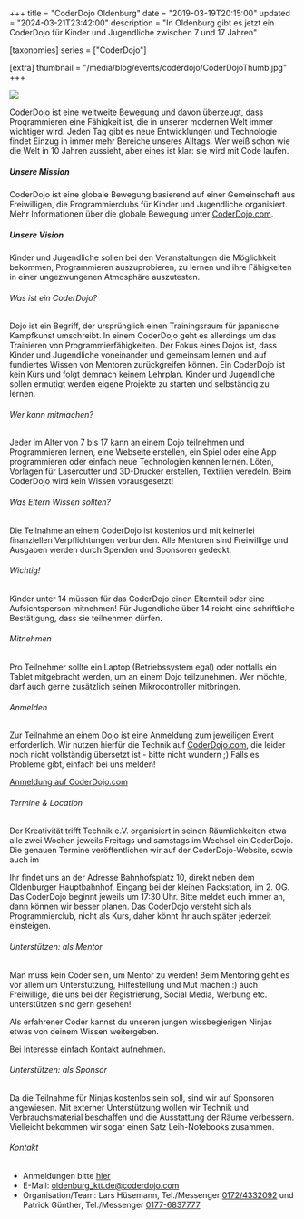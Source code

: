 +++
title = "CoderDojo Oldenburg"
date = "2019-03-19T20:15:00"
updated = "2024-03-21T23:42:00"
description = "In Oldenburg gibt es jetzt ein CoderDojo für Kinder und Jugendliche zwischen 7 und 17 Jahren"

[taxonomies]
series =  ["CoderDojo"]

[extra]
thumbnail = "/media/blog/events/coderdojo/CoderDojoThumb.jpg"
+++

![](/media/blog/events/coderdojo/CoderDojoHeader.jpg)

CoderDojo ist eine weltweite Bewegung und davon überzeugt, dass Programmieren eine Fähigkeit ist, die in unserer
modernen Welt immer wichtiger wird. Jeden Tag gibt es neue Entwicklungen und Technologie findet Einzug in immer mehr
Bereiche unseres Alltags. Wer weiß schon wie die Welt in 10 Jahren aussieht, aber eines ist klar: sie wird mit Code
laufen.

##### Unsere Mission

CoderDojo ist eine globale Bewegung basierend auf einer Gemeinschaft aus Freiwilligen, die Programmierclubs für Kinder
und Jugendliche organisiert. Mehr Informationen über die globale Bewegung unter [CoderDojo.com](https://coderdojo.com/).

##### Unsere Vision

Kinder und Jugendliche sollen bei den Veranstaltungen die Möglichkeit bekommen, Programmieren auszuprobieren, zu lernen
und ihre Fähigkeiten in einer ungezwungenen Atmosphäre auszutesten.

###### Was ist ein CoderDojo?

Dojo ist ein Begriff, der ursprünglich einen Trainingsraum für japanische Kampfkunst umschreibt. In einem CoderDojo geht
es allerdings um das Trainieren von Programmierfähigkeiten. Der Fokus eines Dojos ist, dass Kinder und Jugendliche
voneinander und gemeinsam lernen und auf fundiertes Wissen von Mentoren zurückgreifen können. Ein CoderDojo ist kein
Kurs und folgt demnach keinem Lehrplan. Kinder und Jugendliche sollen ermutigt werden eigene Projekte zu starten und
selbständig zu lernen.

###### Wer kann mitmachen?

Jeder im Alter von 7 bis 17 kann an einem Dojo teilnehmen und Programmieren lernen, eine Webseite erstellen, ein Spiel
oder eine App programmieren oder einfach neue Technologien kennen lernen. Löten, Vorlagen für Lasercutter und 3D-Drucker
erstellen, Textilien veredeln. Beim CoderDojo wird kein Wissen vorausgesetzt!

###### Was Eltern Wissen sollten?

Die Teilnahme an einem CoderDojo ist kostenlos und mit keinerlei finanziellen Verpflichtungen verbunden. Alle Mentoren
sind Freiwillige und Ausgaben werden durch Spenden und Sponsoren gedeckt.

###### Wichtig!

Kinder unter 14 müssen für das CoderDojo einen Elternteil oder eine Aufsichtsperson mitnehmen! Für Jugendliche über 14
reicht eine schriftliche Bestätigung, dass sie teilnehmen dürfen.

###### Mitnehmen

Pro Teilnehmer sollte ein Laptop (Betriebssystem egal) oder notfalls ein Tablet mitgebracht werden, um an einem Dojo
teilzunehmen. Wer möchte, darf auch gerne zusätzlich seinen Mikrocontroller mitbringen.

###### Anmelden

Zur Teilnahme an einem Dojo ist eine Anmeldung zum jeweiligen Event erforderlich. Wir nutzen hierfür die Technik auf
[CoderDojo.com](https://coderdojo.com/), die leider noch nicht vollständig übersetzt ist - bitte nicht wundern ;) Falls
es Probleme gibt, einfach
bei uns melden!

[Anmeldung auf CoderDojo.com](https://zen.coderdojo.com/dojos/de/oldenburg/oldenburg-ktt)

###### Termine & Location

Der Kreativität trifft Technik e.V. organisiert in seinen Räumlichkeiten etwa alle zwei Wochen jeweils Freitags und
samstags im Wechsel ein CoderDojo. Die genauen Termine veröffentlichen wir auf der CoderDojo-Website, sowie auch im

[//]: # (TODO: Link to calendar events of series coderdojo)

Ihr findet uns an der Adresse Bahnhofsplatz 10, direkt neben dem Oldenburger Hauptbahnhof, Eingang bei der kleinen
Packstation, im 2. OG. Das CoderDojo beginnt jeweils um 17:30 Uhr. Bitte meldet euch immer an, dann können wir besser
planen. Das CoderDojo versteht sich als Programmierclub, nicht als Kurs, daher könnt ihr auch später jederzeit
einsteigen.

###### Unterstützen: als Mentor

Man muss kein Coder sein, um Mentor zu werden! Beim Mentoring geht es vor allem um Unterstützung, Hilfestellung und Mut
machen :) auch Freiwillige, die uns bei der Registrierung, Social Media, Werbung etc. unterstützen sind gern gesehen!

Als erfahrener Coder kannst du unseren jungen wissbegierigen Ninjas etwas von deinem Wissen weitergeben.

Bei Interesse einfach Kontakt aufnehmen.

###### Unterstützen: als Sponsor

Da die Teilnahme für Ninjas kostenlos sein soll, sind wir auf Sponsoren angewiesen. Mit externer Unterstützung wollen
wir Technik und Verbrauchsmaterial beschaffen und die Ausstattung der Räume verbessern. Vielleicht bekommen wir sogar
einen Satz Leih-Notebooks zusammen.

###### Kontakt

* Anmeldungen bitte [hier](https://zen.coderdojo.com/dojos/de/oldenburg/oldenburg-ktt)
* E-Mail: [oldenburg_ktt.de@coderdojo.com](mailto:oldenburg_ktt.de@coderdojo.com)
* Organisation/Team: Lars Hüsemann, Tel./Messenger [0172/4332092](tel:+491724332092) und Patrick Günther,
  Tel./Messenger [0177-6837777](tel:+491776837777)

